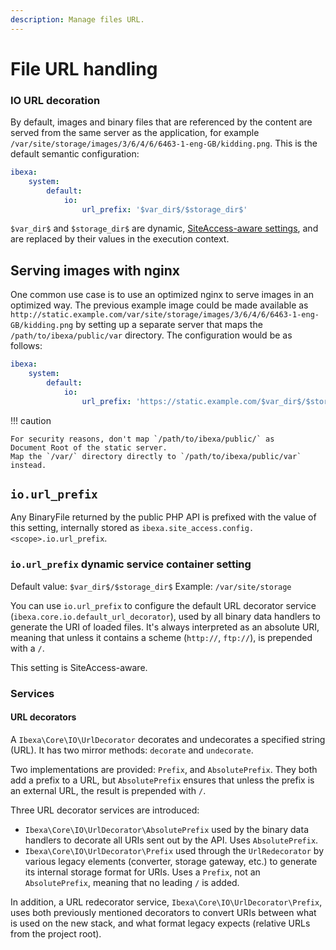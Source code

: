 ```yaml
---
description: Manage files URL.
---
```


# File URL handling

### IO URL decoration

By default, images and binary files that are referenced by the content are served from the same server as the application, for example `/var/site/storage/images/3/6/4/6/6463-1-eng-GB/kidding.png`.
This is the default semantic configuration:

``` yaml
ibexa:
    system:
        default:
            io:
                url_prefix: '$var_dir$/$storage_dir$'
```

`$var_dir$` and `$storage_dir$` are dynamic, [SiteAccess-aware settings](configuration.md#dynamic-settings-injection), and are replaced by their values in the execution context.

## Serving images with nginx

One common use case is to use an optimized nginx to serve images in an optimized way. The previous example image
could be made available as `http://static.example.com/var/site/storage/images/3/6/4/6/6463-1-eng-GB/kidding.png`
by setting up a separate server that maps the `/path/to/ibexa/public/var` directory.
The configuration would be as follows:

``` yaml
ibexa:
    system:
        default:
            io:
                url_prefix: 'https://static.example.com/$var_dir$/$storage_dir$'
```

!!! caution

    For security reasons, don't map `/path/to/ibexa/public/` as
    Document Root of the static server.
    Map the `/var/` directory directly to `/path/to/ibexa/public/var` instead.

## `io.url_prefix`

Any BinaryFile returned by the public PHP API is prefixed with the value of this setting, internally stored as `ibexa.site_access.config.<scope>.io.url_prefix`.

### `io.url_prefix` dynamic service container setting

Default value: `$var_dir$/$storage_dir$`
Example: `/var/site/storage`

You can use `io.url_prefix` to configure the default URL decorator service (`ibexa.core.io.default_url_decorator`), used by all binary data handlers to generate the URI of loaded files. It's always interpreted as an absolute URI, meaning that unless it contains a scheme (`http://`, `ftp://`), is prepended with a `/`.

This setting is SiteAccess-aware.

### Services

#### URL decorators

A `Ibexa\Core\IO\UrlDecorator` decorates and undecorates a specified string (URL). It has two mirror methods: `decorate` and `undecorate`.

Two implementations are provided: `Prefix`, and `AbsolutePrefix`. They both add a prefix to a URL, but `AbsolutePrefix` ensures that unless the prefix is an external URL, the result is prepended with `/`.

Three URL decorator services are introduced:

- `Ibexa\Core\IO\UrlDecorator\AbsolutePrefix` used by the binary data handlers to decorate all URIs sent out by the API. Uses `AbsolutePrefix`.
- `Ibexa\Core\IO\UrlDecorator\Prefix` used through the `UrlRedecorator` by various legacy elements (converter, storage gateway, etc.) to generate its internal storage format for URIs. Uses a `Prefix`, not an `AbsolutePrefix`, meaning that no leading `/` is added.

In addition, a URL redecorator service, `Ibexa\Core\IO\UrlDecorator\Prefix`, uses both previously mentioned decorators to convert URIs between what is used on the new stack, and what format legacy expects (relative URLs from the project root).
